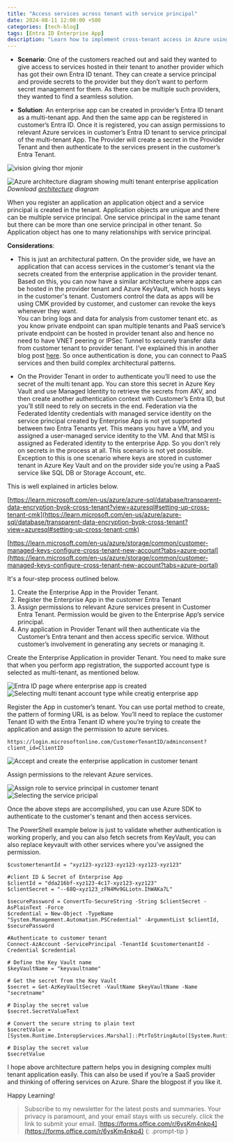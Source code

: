 ```yaml
---
title: "Access services across tenant with service principal"
date: 2024-08-11 12:00:00 +500
categories: [tech-blog]
tags: [Entra ID Enterprise App]
description: "Learn how to implement cross-tenant access in Azure using Multi-Tenant Enterprise app. Simplify management of multi-tenant environments without secret sharing"
---
```


* **Scenario**: One of the customers reached out and said they wanted to give access to services hosted in their tenant to another provider which has got their own Entra ID tenant. They can create a service principal and provide secrets to the provider but they don’t want to perform secret management for them. As there can be multiple such providers, they wanted to find a seamless solution.

* **Solution**: An enterprise app can be created in provider’s Entra ID tenant as a multi-tenant app. And then the same app can be registered in customer’s Entra ID. Once it is registered, you can assign permissions to relevant Azure services in customer’s Entra ID tenant to service principal of the multi-tenant App. The Provider will create a secret in the Provider Tenant and then authenticate to the services present in the customer’s Entra Tenant.

![vision giving thor mjonir](https://raw.githubusercontent.com/qureshiaquib/qureshiaquib.github.io/main/assets/11082024/comic.jpg)


![Azure architecture diagram showing multi tenant enterprise application](https://raw.githubusercontent.com/qureshiaquib/qureshiaquib.github.io/main/assets/11082024/architecture-architecture-diagram.jpg)
_Download [architecture](https://github.com/qureshiaquib/qureshiaquib.github.io/raw/main/assets/11082024/Architecture.vsdx) diagram_


When you register an application an application object and a service principal is created in the tenant. Application objects are unique and there can be multiple service principal. One service principal in the same tenant but there can be more than one service principal in other tenant. So Application object has one to many relationships with service principal.

**Considerations**:
* This is just an architectural pattern. On the provider side, we have an application that can access services in the customer's tenant via the secrets created from the enterprise application in the provider tenant.
Based on this, you can now have a similar architecture where apps can be hosted in the provider tenant and Azure KeyVault, which hosts keys in the customer's tenant. Customers control the data as apps will be using CMK provided by customer, and customer can revoke the keys whenever they want.\
You can bring logs and data for analysis from customer tenant etc. as you know private endpoint can span multiple tenants and PaaS service’s private endpoint can be hosted in provider tenant also and hence no need to have VNET peering or IPSec Tunnel to securely transfer data from customer tenant to provider tenant. I’ve explained this in another blog post [here](https://www.azuredoctor.com/posts/resourcesharing-with-azure-private-endpoint/). So once authentication is done, you can connect to PaaS services and then build complex architectural patterns.

* On the Provider Tenant in order to authenticate you’ll need to use the secret of the multi tenant app. You can store this secret in Azure Key Vault and use Managed Identity to retrieve the secrets from AKV, and then create another authentication context with Customer’s Entra ID, but you’ll still need to rely on secrets in the end.
Federation via the Federated Identity credentials with managed service identity on the service principal created by Enterprise App is not yet supported between two Entra Tenants yet. This means you have a VM, and you assigned a user-managed service identity to the VM. And that MSI is assigned as Federated identity to the enterprise App. So you don’t rely on secrets in the process at all. This scenario is not yet possible. Exception to this is one scenario where keys are stored in customer tenant in Azure Key Vault and on the provider side you’re using a PaaS service like SQL DB or Storage Account, etc.

This is well explained in articles below.

[https://learn.microsoft.com/en-us/azure/azure-sql/database/transparent-data-encryption-byok-cross-tenant?view=azuresql#setting-up-cross-tenant-cmk](https://learn.microsoft.com/en-us/azure/azure-sql/database/transparent-data-encryption-byok-cross-tenant?view=azuresql#setting-up-cross-tenant-cmk)

[https://learn.microsoft.com/en-us/azure/storage/common/customer-managed-keys-configure-cross-tenant-new-account?tabs=azure-portal](https://learn.microsoft.com/en-us/azure/storage/common/customer-managed-keys-configure-cross-tenant-new-account?tabs=azure-portal)


It's a four-step process outlined below.

1.	Create the Enterprise App in the Provider Tenant.
2.	Register the Enterprise App in the customer Entra Tenant
3.	Assign permissions to relevant Azure services present in Customer Entra Tenant. Permission would be given to the Enterprise App’s service principal.
4.	Any application in Provider Tenant will then authenticate via the Customer’s Entra tenant and then access specific service. Without customer’s involvement in generating any secrets or managing it.

Create the Enterprise Application in provider Tenant. You need to make sure that when you perform app registration, the supported account type is selected as multi-tenant, as mentioned below.

![Entra ID page where enterprise app is created](https://raw.githubusercontent.com/qureshiaquib/qureshiaquib.github.io/main/assets/11082024/create-multi-tenant-app-part1.jpg)
![Selecting multi tenant account type while creatig enterprise app](https://raw.githubusercontent.com/qureshiaquib/qureshiaquib.github.io/main/assets/11082024/create-multi-tenant-app-part2.jpg)


Register the App in customer’s tenant. You can use portal method to create, the pattern of forming URL is as below. You’ll need to replace the customer Tenant ID with the Entra Tenant ID where you’re trying to create the application and assign the permission to azure services.

```shell
https://login.microsoftonline.com/CustomerTenantID/adminconsent?client_id=ClientID
```

![Accept and create the enterprise application in customer tenant](https://raw.githubusercontent.com/qureshiaquib/qureshiaquib.github.io/main/assets/11082024/accept-app-creation-in-customer-tenant.jpg)

Assign permissions to the relevant Azure services.

![Assign role to service principal in customer tenant](https://raw.githubusercontent.com/qureshiaquib/qureshiaquib.github.io/main/assets/11082024/assign-roles-to-service-principal-part1.jpg)
![Selecting the service pricipal](https://raw.githubusercontent.com/qureshiaquib/qureshiaquib.github.io/main/assets/11082024/assign-roles-to-service-principal-part2.jpg)


Once the above steps are accomplished, you can use Azure SDK to authenticate to the customer's tenant and then access services.

The PowerShell example below is just to validate whether authentication is working properly, and you can also fetch secrets from KeyVault, you can also replace keyvault with other services where you’ve assigned the permission.

```shell
$customertenantId = "xyz123-xyz123-xyz123-xyz123-xyz123"

#client ID & Secret of Enterprise App
$clientId = "dda216bf-xyz123-4c17-xyz123-xyz123"
$clientSecret = "--68Q~xyz123_zFN4Mv9GLiotn.IhWAKa7L"

$securePassword = ConvertTo-SecureString -String $clientSecret -AsPlainText -Force
$credential = New-Object -TypeName "System.Management.Automation.PSCredential" -ArgumentList $clientId, $securePassword

#Authenticate to customer tenant
Connect-AzAccount -ServicePrincipal -TenantId $customertenantId -Credential $credential

# Define the Key Vault name
$keyVaultName = "keyvaultname"

# Get the secret from the Key Vault
$secret = Get-AzKeyVaultSecret -VaultName $keyVaultName -Name "secretname"

# Display the secret value
$secret.SecretValueText

# Convert the secure string to plain text
$secretValue = [System.Runtime.InteropServices.Marshal]::PtrToStringAuto([System.Runtime.InteropServices.Marshal]::SecureStringToBSTR($secret.SecretValue))

# Display the secret value
$secretValue
```

I hope above architecture pattern helps you in designing complex multi tenant application easily. This can also be used if you’re a SaaS provider and thinking of offering services on Azure. Share the blogpost if you like it.

Happy Learning!

>Subscribe to my newsletter for the latest posts and summaries. Your privacy is paramount, and your email stays with us securely.
click the link to submit your email.
[https://forms.office.com/r/6ysKm4nkp4](https://forms.office.com/r/6ysKm4nkp4)
{: .prompt-tip }

